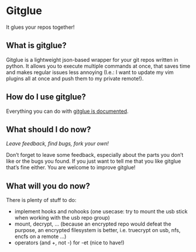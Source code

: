 Gitglue
=======
It glues your repos together!


What is gitglue?
----------------
Gitglue is a lightweight json-based wrapper for your git repos written in python. It allows you to execute multiple commands at once, that saves time and makes regular issues less annoying (I.e.: I want to update my vim plugins all at once and push them to my private remote!).


How do I use gitglue?
---------------------
Everything you can do with [gitglue is documented](https://inktrap.org/code/gitglue-your-repos-together.html).


What should I do now?
---------------------
*Leave feedback, find bugs, fork your own!*

Don’t forget to leave some feedback, especially about the parts you don’t like or the bugs you found. If you just want to tell me that you like gitglue that’s fine either. You are welcome to improve gitglue!


What will you do now?
---------------------
There is plenty of stuff to do:

 - implement hooks and nohooks (one usecase: try to mount the usb stick when working with the usb repo group)
 - mount, decrypt, … (because an encrypted repo would defeat the purpose, an encrypted filesystem is better, i.e. truecrypt on usb, nfs, encfs on a remote …)
 - operators (and +, not -) for -et (nice to have!)

